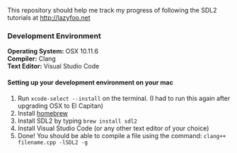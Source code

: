 This repository should help me track my progress of following the SDL2 tutorials at <http://lazyfoo.net>

### Development Environment
**Operating System:** OSX 10.11.6   
**Compiler:** Clang   
**Text Editor:** Visual Studio Code

#### Setting up your development environment on your mac

1. Run `xcode-select --install` on the terminal. (I had to run this again after upgrading OSX to El Capitan)
1. Install [homebrew](http://brew.sh)
1. Install SDL2 by typing `brew install sdl2`
1. Install Visual Studio Code (or any other text editor of your choice)
1. Done! You should be able to compile a file using the command: `clang++ filename.cpp -lSDL2 -g`